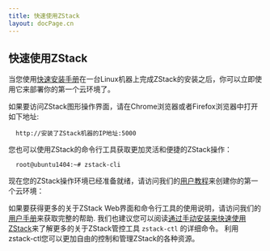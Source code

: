 ```yaml
---
title: 快速使用ZStack
layout: docPage.cn
---
```


## 快速使用ZStack

当您使用[快速安装手册](../installation/index.html)在一台Linux机器上完成ZStack的安装之后，你可以立即使用它来部署你的第一个云环境了。

如果要访问ZStack图形操作界面，请在Chrome浏览器或者Firefox浏览器中打开如下地址:

      http://安装了ZStack机器的IP地址:5000

您也可以使用ZStack的命令行工具获取更加灵活和便捷的ZStack操作：      

      root@ubuntu1404:~# zstack-cli
      
现在您的ZStack操作环境已经准备就绪，请访问我们的[用户教程](../tutorials)来创建你的第一个云环境：

如果要获得更多的关于ZStack Web界面和命令行工具的使用说明，请访问我们的[用户手册](http://zdoc.readthedocs.org/en/latest/)来获取完整的帮助.
我们也建议您可以阅读[通过手动安装来快速使用ZStack](getstart-manual.html)来了解更多的关于ZStack管控工具 `zstack-ctl` 的详细命令。
利用zstack-ctl您可以更加自由的控制和管理ZStack的各种资源。


